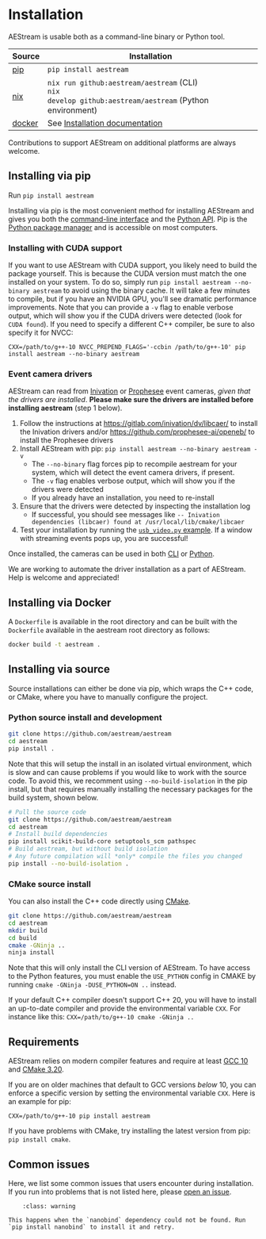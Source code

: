 # Installation

AEStream is usable both as a command-line binary or Python tool.

| **Source** | **Installation**
| -------------------- | --- |
| [pip](https://pypi.org/) | <code>pip install aestream |
| [nix](https://nixos.org/) | <code>nix run github:aestream/aestream</code> (CLI) <br/> <code>nix develop github:aestream/aestream</code> (Python environment) |
| [docker](https://docker.com/) | See [Installation documentation](https://aestream.github.io/aestream/install.html) |

Contributions to support AEStream on additional platforms are always welcome.

## Installing via pip
Run `pip install aestream`

Installing via pip is the most convenient method for installing AEStream and gives you both the [command-line interface](cli) and the [Python API](python_usage).
Pip is the [Python package manager](https://pip.pypa.io/en/stable/installation/) and is accessible on most computers.

### Installing with CUDA support
If you want to use AEStream with CUDA support, you likely need to build the package yourself. This is because the CUDA version must match the one installed on your system.
To do so, simply run `pip install aestream --no-binary aestream` to avoid using the binary cache.
It will take a few minutes to compile, but if you have an NVIDIA GPU, you'll see dramatic performance improvements.
Note that you can provide a `-v` flag to enable verbose output, which will show you if the CUDA drivers were detected (look for `CUDA found`).
If you need to specify a different C++ compiler, be sure to also specify it for NVCC:

```CXX=/path/to/g++-10 NVCC_PREPEND_FLAGS='-ccbin /path/to/g++-10' pip install aestream --no-binary aestream```

### Event camera drivers
AEStream can read from [Inivation](https://gitlab.com/inivation/dv/libcaer/) or [Prophesee](https://github.com/prophesee-ai/openeb/) event cameras, *given that the drivers are installed*.
**Please make sure the drivers are installed before installing aestream** (step 1 below).

1. Follow the instructions at https://gitlab.com/inivation/dv/libcaer/ to install the Inivation drivers and/or https://github.com/prophesee-ai/openeb/ to install the Prophesee drivers
2. Install AEStream with pip: `pip install aestream --no-binary aestream -v`
    * The `--no-binary` flag forces pip to recompile aestream for your system, which will detect the event camera drivers, if present.
    * The `-v` flag enables verbose output, which will show you if the drivers were detected
    * If you already have an installation, you need to re-install
3. Ensure that the drivers were detected by inspecting the installation log
    * If successful, you should see messages like `-- Inivation dependencies (libcaer) found at /usr/local/lib/cmake/libcaer`
4. Test your installation by running the [`usb_video.py` example](https://github.com/aestream/aestream/blob/main/example/usb_video.py). If a window with streaming events pops up, you are successful!

Once installed, the cameras can be used in both [CLI](cli) or [Python](python_usage).

We are working to automate the driver installation as a part of AEStream. Help is welcome and appreciated!

## Installing via Docker
A `Dockerfile` is available in the root directory and can be built with the `Dockerfile` available in the aestream root directory as follows:
```bash
docker build -t aestream .
```

## Installing via source
Source installations can either be done via pip, which wraps the C++ code, or CMake, where you have to manually configure the project.

### Python source install and development
```bash
git clone https://github.com/aestream/aestream
cd aestream
pip install .
```

Note that this will setup the install in an isolated virtual environment, which is slow and can cause problems if you would like to work with the source code.
To avoid this, we recomment using `--no-build-isolation` in the pip install, but that requires manually installing the necessary packages for the build system, shown below.

```bash
# Pull the source code
git clone https://github.com/aestream/aestream
cd aestream
# Install build dependencies
pip install scikit-build-core setuptools_scm pathspec
# Build aestream, but without build isolation
# Any future compilation will *only* compile the files you changed
pip install --no-build-isolation .
```


### CMake source install
You can also install the C++ code directly using [CMake](https://cmake.org/).
```bash
git clone https://github.com/aestream/aestream
cd aestream
mkdir build
cd build
cmake -GNinja .. 
ninja install
```
Note that this will only install the CLI version of AEStream.
To have access to the Python features, you must enable the `USE_PYTHON` config in CMAKE by running `cmake -GNinja -DUSE_PYTHON=ON ..` instead.

If your default C++ compiler doesn't support C++ 20, you will have to install an up-to-date compiler and provide the environmental variable `CXX`.
For instance like this: `CXX=/path/to/g++-10 cmake -GNinja ..`

## Requirements
AEStream relies on modern compiler features and require at least [GCC 10](https://gcc.gnu.org/) and [CMake 3.20](https://cmake.org/).

If you are on older machines that default to GCC versions *below* 10, you can enforce a specific version by setting the environmental variable `CXX`. Here is an example for pip:

```CXX=/path/to/g++-10 pip install aestream```

If you have problems with CMake, try installing the latest version from pip: `pip install cmake`.

## Common issues

Here, we list some common issues that users encounter during installation.
If you run into problems that is not listed here, please [open an issue](https://github.com/aestream/aestream/issues/new).

```{admonition} CMake Error: Could not find a package configuration file provided by "nanobind" with any of the following names: ...
    :class: warning

This happens when the `nanobind` dependency could not be found. Run `pip install nanobind` to install it and retry.

```